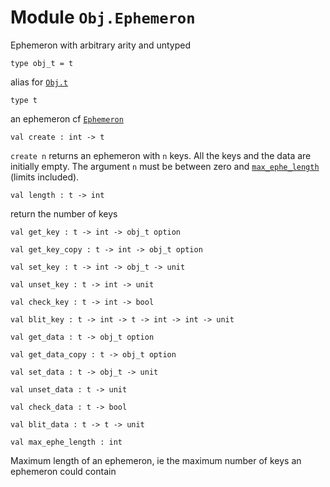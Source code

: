 
# Module `Obj.Ephemeron`

Ephemeron with arbitrary arity and untyped

```
type obj_t = t
```
alias for [`Obj.t`](./Stdlib-Obj.md#type-t)

```
type t
```
an ephemeron cf [`Ephemeron`](#)

```
val create : int -> t
```
`create n` returns an ephemeron with `n` keys. All the keys and the data are initially empty. The argument `n` must be between zero and [`max_ephe_length`](./#val-max_ephe_length) (limits included).

```
val length : t -> int
```
return the number of keys

```
val get_key : t -> int -> obj_t option
```
```
val get_key_copy : t -> int -> obj_t option
```
```
val set_key : t -> int -> obj_t -> unit
```
```
val unset_key : t -> int -> unit
```
```
val check_key : t -> int -> bool
```
```
val blit_key : t -> int -> t -> int -> int -> unit
```
```
val get_data : t -> obj_t option
```
```
val get_data_copy : t -> obj_t option
```
```
val set_data : t -> obj_t -> unit
```
```
val unset_data : t -> unit
```
```
val check_data : t -> bool
```
```
val blit_data : t -> t -> unit
```
```
val max_ephe_length : int
```
Maximum length of an ephemeron, ie the maximum number of keys an ephemeron could contain
